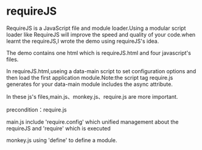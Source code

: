 # requireJS
RequireJS is a JavaScript file and module loader.Using a modular script loader like RequireJS will improve the speed and quality of your code.when learnt the requireJS,I wrote the demo using requireJS's idea.

The demo contains one html which is requireJS.html and four javascript's files.

In requireJS.html,useing a data-main script to set configuration options and then load the first application module.Note:the script tag require.js generates for your data-main module includes the async attribute. 

In these js's files,main.js、monkey.js、require.js are more important.

precondition：require.js

main.js include 'require.config' which unified management about the requireJS and 'require' which is executed

monkey.js using 'define' to define a module.


